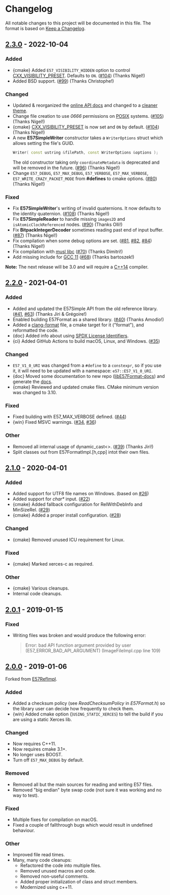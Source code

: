 # Changelog

All notable changes to this project will be documented in this file. The format is based on [Keep a Changelog](https://keepachangelog.com/en/1.0.0/).

## [2.3.0](https://github.com/asmaloney/libE57Format/releases/tag/v2.3) - 2022-10-04

### Added

- {cmake} Added `E57_VISIBILITY_HIDDEN` option to control [CXX_VISIBILITY_PRESET](https://cmake.org/cmake/help/latest/prop_tgt/LANG_VISIBILITY_PRESET.html). Defaults to `ON`. ([#104](https://github.com/asmaloney/libE57Format/pull/104)) (Thanks Nigel!)
- Added BSD support. ([#99](https://github.com/asmaloney/libE57Format/pull/99)) (Thanks Christophe!)

### Changed

- Updated &amp; reorganized the [online API docs](https://asmaloney.github.io/libE57Format-docs/) and changed to a [cleaner theme](https://github.com/jothepro/doxygen-awesome-css).
- Change file creation to use _0666_ permissions on [POSIX](https://en.wikipedia.org/wiki/POSIX) systems. ([#105](https://github.com/asmaloney/libE57Format/pull/105)) (Thanks Nigel!)
- {cmake} [CXX_VISIBILITY_PRESET](https://cmake.org/cmake/help/latest/prop_tgt/LANG_VISIBILITY_PRESET.html) is now set and `ON` by default. ([#104](https://github.com/asmaloney/libE57Format/pull/104)) (Thanks Nigel!)
- A new **E57SimpleWriter** constructor takes a `WriterOptions` struct which allows setting the file's GUID.
  ```cpp
  Writer( const ustring &filePath, const WriterOptions &options );
  ```
  The old constructor taking only `coordinateMetadata` is deprecated and will be removed in the future. ([#96](https://github.com/asmaloney/libE57Format/pull/96)) (Thanks Nigel!)
- Change `E57_DEBUG`, `E57_MAX_DEBUG`, `E57_VERBOSE`, `E57_MAX_VERBOSE`, `E57_WRITE_CRAZY_PACKET_MODE` from **#defines** to cmake options. ([#80](https://github.com/asmaloney/libE57Format/pull/80)) (Thanks Nigel!)

### Fixed

- Fix **E57SimpleWriter**'s writing of invalid quaternions. It now defaults to the identity quaternion. ([#108](https://github.com/asmaloney/libE57Format/pull/108)) (Thanks Nigel!)
- Fix **E57SimpleReader** to handle missing `images2D` and `isAtomicClockReferenced` nodes. ([#90](https://github.com/asmaloney/libE57Format/pull/90)) (Thanks Olli!)
- Fix **BitpackIntegerDecoder** sometimes reading past end of input buffer. ([#87](https://github.com/asmaloney/libE57Format/pull/87)) (Thanks Nigel!)
- Fix compilation when some debug options are set. ([#81](https://github.com/asmaloney/libE57Format/pull/81), [#82](https://github.com/asmaloney/libE57Format/pull/82), [#84](https://github.com/asmaloney/libE57Format/pull/84)) (Thanks Nigel!)
- Fix compilation with [musl libc](https://musl.libc.org/) ([#70](https://github.com/asmaloney/libE57Format/pull/70)) (Thanks Dimitri!)
- Add missing include for [GCC 11](https://gcc.gnu.org/gcc-11/porting_to.html#header-dep-changes) ([#68](https://github.com/asmaloney/libE57Format/pull/68)) (Thanks bartoszek!)

**Note:** The next release will be 3.0 and will require a [C++14](https://en.cppreference.com/w/cpp/14) compiler.

## [2.2.0](https://github.com/asmaloney/libE57Format/releases/tag/v2.2.0) - 2021-04-01

### Added

- Added and updated the E57Simple API from the old reference library. ([#41](https://github.com/asmaloney/libE57Format/pull/41), [#63](https://github.com/asmaloney/libE57Format/pull/63)) (Thanks Jiri & Grégoire!)
- Enabled building E57Format as a shared library. ([#40](https://github.com/asmaloney/libE57Format/pull/40)) (Thanks Amodio!)
- Added a [clang-format](https://clang.llvm.org/docs/ClangFormat.html) file, a cmake target for it ("format"), and reformatted the code.
- {doc} Added info about using [SPDX License Identifiers](https://spdx.org/ids).
- {ci} Added GitHub Actions to build macOS, Linux, and Windows. ([#35](https://github.com/asmaloney/libE57Format/pull/35))

### Changed

- `E57_V1_0_URI` was changed from a `#define` to a `constexpr`, so if you use it, it will need to be updated with a namespace: `e57::E57_V1_0_URI`.
- {doc} Moved some documentation to new repo ([libE57Format-docs](https://github.com/asmaloney/libE57Format-docs)) and generate the [docs](https://asmaloney.github.io/libE57Format-docs/).
- {cmake} Reviewed and updated cmake files. CMake minimum version was changed to 3.10.

### Fixed

- Fixed building with E57_MAX_VERBOSE defined. ([#44](https://github.com/asmaloney/libE57Format/pull/44))
- {win} Fixed MSVC warnings. ([#34](https://github.com/asmaloney/libE57Format/pull/34), [#36](https://github.com/asmaloney/libE57Format/pull/36))

### Other

- Removed all internal usage of dynamic_cast<>. ([#39](https://github.com/asmaloney/libE57Format/pull/39)) (Thanks Jiri!)
- Split classes out from E57FormatImpl.[h,cpp] intot their own files.

## [2.1.0](https://github.com/asmaloney/libE57Format/releases/tag/v2.1) - 2020-04-01

### Added

- Added support for UTF8 file names on Windows. (based on [#26](https://github.com/asmaloney/libE57Format/issues/26))
- Added support for _char\*_ input. ([#22](https://github.com/asmaloney/libE57Format/pull/22))
- {cmake} Added fallback configuration for RelWithDebInfo and MinSizeRel. ([#29](https://github.com/asmaloney/libE57Format/pull/29))
- {cmake} Added a proper install configuration. ([#28](https://github.com/asmaloney/libE57Format/pull/28))

### Changed

- {cmake} Removed unused ICU requirement for Linux.

### Fixed

- {cmake} Marked xerces-c as required.

### Other

- {cmake} Various cleanups.
- Internal code cleanups.

## [2.0.1](https://github.com/asmaloney/libE57Format/releases/tag/v2.0.1) - 2019-01-15

### Fixed

- Writing files was broken and would produce the following error:
  > Error: bad API function argument provided by user (E57_ERROR_BAD_API_ARGUMENT) (ImageFileImpl.cpp line 109)

## [2.0.0](https://github.com/asmaloney/libE57Format/releases/tag/v2.0) - 2019-01-06

Forked from [E57RefImpl](https://sourceforge.net/projects/e57-3d-imgfmt/).

### Added

- Added a checksum policy (see _ReadChecksumPolicy_ in _E57Format.h_) so the library user can decide how frequently to check them.
- {win} Added cmake option ()`USING_STATIC_XERCES`) to tell the build if you are using a static Xerces lib.

### Changed

- Now requires C++11.
- Now requires cmake 3.1+.
- No longer uses BOOST.
- Turn off `E57_MAX_DEBUG` by default.

### Removed

- Removed all but the main sources for reading and writing E57 files.
- Removed "big endian" byte swap code (not sure it was working and no way to test).

### Fixed

- Multiple fixes for compilation on macOS.
- Fixed a couple of fallthrough bugs which would result in undefined behaviour.

### Other

- Improved file read times.
- Many, many code cleanups:
  - Refactored the code into multiple files.
  - Removed unused macros and code.
  - Removed non-useful comments.
  - Added proper initialization of class and struct members.
  - Modernized using c++11.
